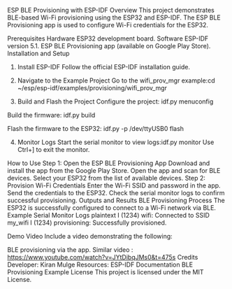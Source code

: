 ESP BLE Provisioning with ESP-IDF
Overview
This project demonstrates BLE-based Wi-Fi provisioning using the ESP32 and ESP-IDF. The ESP BLE Provisioning app is used to configure Wi-Fi credentials for the ESP32.

Prerequisites
Hardware
ESP32 development board.
Software
ESP-IDF version 5.1.
ESP BLE Provisioning app (available on Google Play Store).
Installation and Setup
1. Install ESP-IDF
Follow the official ESP-IDF installation guide.

2. Navigate to the Example Project
Go to the wifi_prov_mgr example:cd ~/esp/esp-idf/examples/provisioning/wifi_prov_mgr

3. Build and Flash the Project
Configure the project: idf.py menuconfig

Build the firmware: idf.py build

Flash the firmware to the ESP32: idf.py -p /dev/ttyUSB0 flash

4. Monitor Logs
Start the serial monitor to view logs:idf.py monitor Use Ctrl+] to exit the monitor.

How to Use
Step 1: Open the ESP BLE Provisioning App
Download and install the app from the Google Play Store.
Open the app and scan for BLE devices.
Select your ESP32 from the list of available devices.
Step 2: Provision Wi-Fi Credentials
Enter the Wi-Fi SSID and password in the app.
Send the credentials to the ESP32.
Check the serial monitor logs to confirm successful provisioning.
Outputs and Results
BLE Provisioning Process
The ESP32 is successfully configured to connect to a Wi-Fi network via BLE.
Example Serial Monitor Logs
plaintext I (1234) wifi: Connected to SSID my_wifi I (1234) provisioning: Successfully provisioned.

Demo Video
Include a video demonstrating the following:

BLE provisioning via the app. Similar video : https://www.youtube.com/watch?v=JYtDibqJMs0&t=475s
Credits
Developer: Kiran Mulge
Resources:
ESP-IDF Documentation
BLE Provisioning Example
License
This project is licensed under the MIT License.
